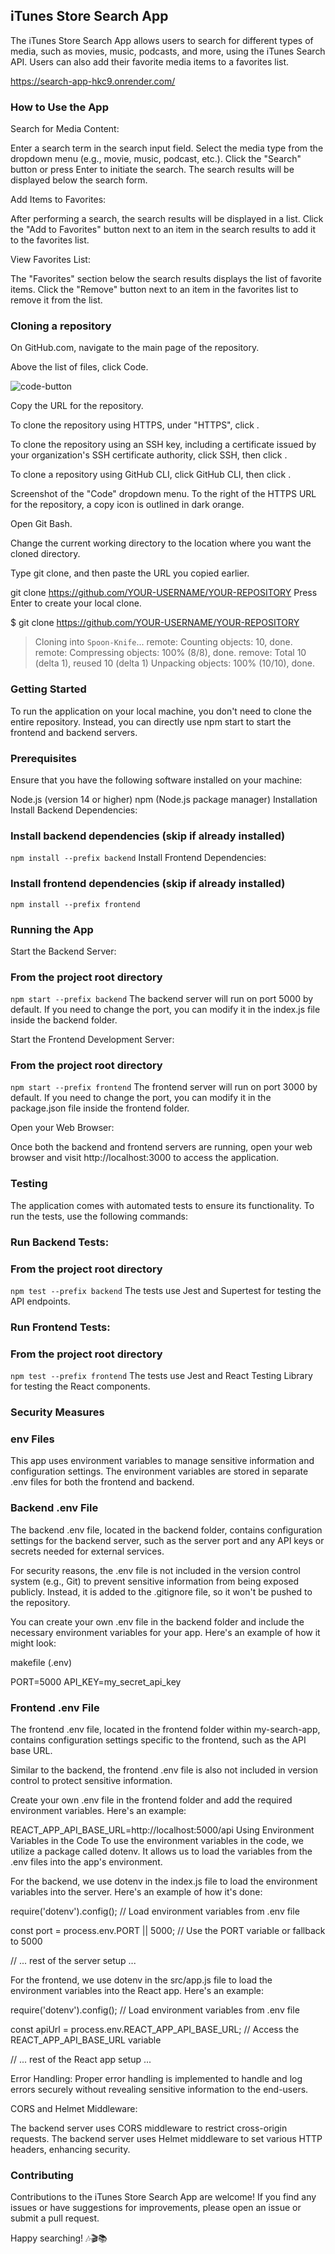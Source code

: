 ## iTunes Store Search App
The iTunes Store Search App allows users to search for different types of media, such as movies, music, podcasts, and more, using the iTunes Search API. Users can also add their favorite media items to a favorites list.

https://search-app-hkc9.onrender.com/

### How to Use the App
Search for Media Content:

Enter a search term in the search input field.
Select the media type from the dropdown menu (e.g., movie, music, podcast, etc.).
Click the "Search" button or press Enter to initiate the search.
The search results will be displayed below the search form.

Add Items to Favorites:

After performing a search, the search results will be displayed in a list.
Click the "Add to Favorites" button next to an item in the search results to add it to the favorites list.

View Favorites List:

The "Favorites" section below the search results displays the list of favorite items.
Click the "Remove" button next to an item in the favorites list to remove it from the list.

### Cloning a repository
On GitHub.com, navigate to the main page of the repository.

Above the list of files, click  Code.


![code-button](https://github.com/Naki93/ituneApp/assets/135123469/e124c5ad-dd59-4e00-b1c4-d8cd3da51009)


Copy the URL for the repository.

To clone the repository using HTTPS, under "HTTPS", click .

To clone the repository using an SSH key, including a certificate issued by your organization's SSH certificate authority, click SSH, then click .

To clone a repository using GitHub CLI, click GitHub CLI, then click .

Screenshot of the "Code" dropdown menu. To the right of the HTTPS URL for the repository, a copy icon is outlined in dark orange.

Open Git Bash.

Change the current working directory to the location where you want the cloned directory.

Type git clone, and then paste the URL you copied earlier.

git clone https://github.com/YOUR-USERNAME/YOUR-REPOSITORY
Press Enter to create your local clone.

$ git clone https://github.com/YOUR-USERNAME/YOUR-REPOSITORY
> Cloning into `Spoon-Knife`...
> remote: Counting objects: 10, done.
> remote: Compressing objects: 100% (8/8), done.
> remove: Total 10 (delta 1), reused 10 (delta 1)
> Unpacking objects: 100% (10/10), done.

### Getting Started
To run the application on your local machine, you don't need to clone the entire repository. Instead, you can directly use npm start to start the frontend and backend servers.

### Prerequisites
Ensure that you have the following software installed on your machine:

Node.js (version 14 or higher)
npm (Node.js package manager)
Installation
Install Backend Dependencies:

### Install backend dependencies (skip if already installed)
`npm install --prefix backend`
Install Frontend Dependencies:

### Install frontend dependencies (skip if already installed)
`npm install --prefix frontend`

### Running the App
Start the Backend Server:
### From the project root directory
`npm start --prefix backend`
The backend server will run on port 5000 by default. If you need to change the port, you can modify it in the index.js file inside the backend folder.

Start the Frontend Development Server:
### From the project root directory
`npm start --prefix frontend`
The frontend server will run on port 3000 by default. If you need to change the port, you can modify it in the package.json file inside the frontend folder.

Open your Web Browser:

Once both the backend and frontend servers are running, open your web browser and visit http://localhost:3000 to access the application.

### Testing
The application comes with automated tests to ensure its functionality. To run the tests, use the following commands:

### Run Backend Tests:
### From the project root directory
`npm test --prefix backend`
The tests use Jest and Supertest for testing the API endpoints.

### Run Frontend Tests:
### From the project root directory
`npm test --prefix frontend`
The tests use Jest and React Testing Library for testing the React components.

### Security Measures

### env Files
This app uses environment variables to manage sensitive information and configuration settings. The environment variables are stored in separate .env files for both the frontend and backend.

### Backend .env File
The backend .env file, located in the backend folder, contains configuration settings for the backend server, such as the server port and any API keys or secrets needed for external services.

For security reasons, the .env file is not included in the version control system (e.g., Git) to prevent sensitive information from being exposed publicly. Instead, it is added to the .gitignore file, so it won't be pushed to the repository.

You can create your own .env file in the backend folder and include the necessary environment variables for your app. Here's an example of how it might look:

makefile (.env)

PORT=5000
API_KEY=my_secret_api_key

### Frontend .env File
The frontend .env file, located in the frontend folder within my-search-app, contains configuration settings specific to the frontend, such as the API base URL.

Similar to the backend, the frontend .env file is also not included in version control to protect sensitive information.

Create your own .env file in the frontend folder and add the required environment variables. Here's an example:

REACT_APP_API_BASE_URL=http://localhost:5000/api
Using Environment Variables in the Code
To use the environment variables in the code, we utilize a package called dotenv. It allows us to load the variables from the .env files into the app's environment.

For the backend, we use dotenv in the index.js file to load the environment variables into the server. Here's an example of how it's done:

require('dotenv').config(); // Load environment variables from .env file

const port = process.env.PORT || 5000; // Use the PORT variable or fallback to 5000

// ... rest of the server setup ...

For the frontend, we use dotenv in the src/app.js file to load the environment variables into the React app. Here's an example:

require('dotenv').config(); // Load environment variables from .env file

const apiUrl = process.env.REACT_APP_API_BASE_URL; // Access the REACT_APP_API_BASE_URL variable

// ... rest of the React app setup ...

Error Handling:
Proper error handling is implemented to handle and log errors securely without revealing sensitive information to the end-users.

CORS and Helmet Middleware:

The backend server uses CORS middleware to restrict cross-origin requests.
The backend server uses Helmet middleware to set various HTTP headers, enhancing security.

### Contributing
Contributions to the iTunes Store Search App are welcome! If you find any issues or have suggestions for improvements, please open an issue or submit a pull request.

Happy searching! 🎶🎬📚
